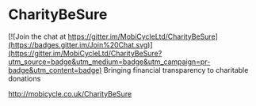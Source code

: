 # CharityBeSure

[![Join the chat at https://gitter.im/MobiCycleLtd/CharityBeSure](https://badges.gitter.im/Join%20Chat.svg)](https://gitter.im/MobiCycleLtd/CharityBeSure?utm_source=badge&utm_medium=badge&utm_campaign=pr-badge&utm_content=badge)
Bringing financial transparency to charitable donations

http://mobicycle.co.uk/CharityBeSure
